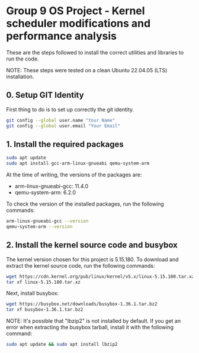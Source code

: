 # Group 9 OS Project - Kernel scheduler modifications and performance analysis

These are the steps followed to install the correct utilities and libraries to run the code.

NOTE: These steps were tested on a clean Ubuntu 22.04.05 (LTS) installation.

## 0. Setup GIT Identity

First thing to do is to set up correctly the git identity.

```bash
git config --global user.name "Your Name"
git config --global user.email "Your Email"
```

## 1. Install the required packages

```bash
sudo apt update
sudo apt install gcc-arm-linux-gnueabi qemu-system-arm
```

At the time of writing, the versions of the packages are:

- arm-linux-gnueabi-gcc: 11.4.0
- qemu-system-arm: 6.2.0

To check the version of the installed packages, run the following commands:

```bash
arm-linux-gnueabi-gcc --version
qemu-system-arm --version
```

## 2. Install the kernel source code and busybox

The kernel version chosen for this project is 5.15.180. To download and extract the kernel source code, run the following commands:

```bash
wget https://cdn.kernel.org/pub/linux/kernel/v5.x/linux-5.15.180.tar.xz
tar xf linux-5.15.180.tar.xz
```

Next, install busybox:

```bash
wget https://busybox.net/downloads/busybox-1.36.1.tar.bz2
tar xf busybox-1.36.1.tar.bz2
```

NOTE: It's possible that "lbzip2" is not installed by default. If you get an error when extracting the busybox tarball, install it with the following command:

```bash
sudo apt update && sudo apt install lbzip2
```